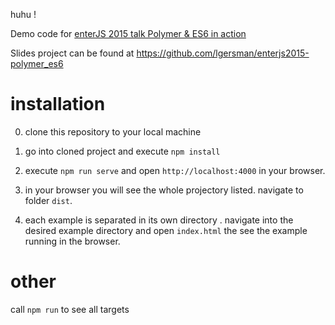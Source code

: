 
huhu !

Demo code for [enterJS 2015 talk Polymer & ES6 in action](http://www.enterjs.de/abstracts#polymer)

Slides project can be found at https://github.com/lgersman/enterjs2015-polymer_es6

# installation

0. clone this repository to your local machine

0. go into cloned project and execute ``npm install``

0. execute ``npm run serve`` and open ``http://localhost:4000`` in your browser.

0. in your browser you will see the whole projectory listed. navigate to folder ``dist``.

0. each example is separated in its own directory . navigate into the desired example directory and open ``index.html`` the see the example running in the browser.

# other

call ``npm run`` to see all targets
